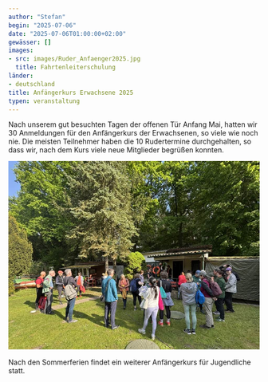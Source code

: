 ```yaml
---
author: "Stefan"
begin: "2025-07-06"
date: "2025-07-06T01:00:00+02:00"
gewässer: []
images:
- src: images/Ruder_Anfaenger2025.jpg
  title: Fahrtenleiterschulung
länder: 
- deutschland
title: Anfängerkurs Erwachsene 2025
typen: veranstaltung
---
```


Nach unserem gut besuchten Tagen der offenen Tür Anfang Mai, hatten wir 30 Anmeldungen für den Anfängerkurs der Erwachsenen, so viele wie noch nie.
Die meisten Teilnehmer haben die 10 Rudertermine durchgehalten, so dass wir, nach dem Kurs viele neue Mitglieder begrüßen konnten.

![Anfänger beim ersten Termin](images/Ruder_Anfaenger2025.jpg)


Nach den Sommerferien findet ein weiterer Anfängerkurs für Jugendliche statt.
